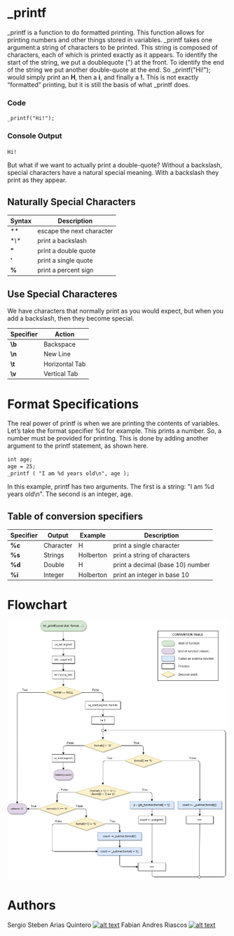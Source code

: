 
# _printf
_printf is a function to do formatted printing. This function allows for printing numbers and other things stored in variables.
_printf takes one argument:a string of characters to be printed. This string is composed of characters, each of which is printed exactly as it appears.
To identify the start of the string, we put a doublequote (") at the front. To identify the end of the string we put another double-quote at the end.
So _printf("Hi!"); would simply print an **H**, then a **i**, and finally a **!.** 
This is not exactly “formatted” printing, but it is still the basis of what _printf does.
### Code
    _printf("Hi!");
### Console Output

`Hi!`

 But what if we want to actually print a double-quote?
 Without a backslash, special characters have a natural special meaning. With a backslash they print as they appear.

Naturally Special Characters
-------------
| Syntax  | Description |
| ------------- | ------------- | 
| **\** |  escape the next character | 
|**\\\** | print a backslash  | 
| **\"** | print a double quote | 
| **\'** | print a single quote  |
| **\%** | print a percent sign  |

Use Special Characteres
-------------
We have characters that normally print as you would expect, but when you add a backslash, then they become special.

| Specifier  | Action |
| ------------- | ------------- |
| **\b** | Backspace  | 
| **\n** | New Line  |
| **\t** | Horizontal Tab  | 
| **\v** | Vertical Tab  | 
# Format Specifications
The real power of printf is when we are printing the contents of variables. Let’s take the format specifier %d for example. This prints a number. So, a number must be provided for printing. This is done by adding another argument to the printf statement,
as shown here.

    int age;
    age = 25;
    _printf ( "I am %d years old\n", age );
In this example, printf has two arguments. The first is a string: "I am %d years old\n". The second is an integer, age.

Table of conversion specifiers
-------------
| Specifier  | Output | Example | Description |
| ------------- | ------------- | ------------------------------ | ------------- | 
| **%c** |  Character   | H       |print a single character |
| **%s** | Strings  | Holberton    | print a string of characters|
| **%d** |  Double   | H       | print a decimal (base 10) number|
| **%i** | Integer  | Holberton    |  print an integer in base 10 |

# Flowchart
![](https://github.com/Fabian-Andres/printf/blob/master/Untitled%20Diagram.jpg?raw=true)

# Authors
Sergio Steben Arias Quintero [![alt text][1.1]][2]
Fabian Andres Riascos [![alt text][1.1]][1]
<!-- links to social media icon -->
[1.1]: http://i.imgur.com/0o48UoR.png (Github)
<!-- links to your social media accounts -->
<!-- update these accordingly -->
[1]: http://www.github.com/fabian-andres
[2]: https://github.com/sarias12